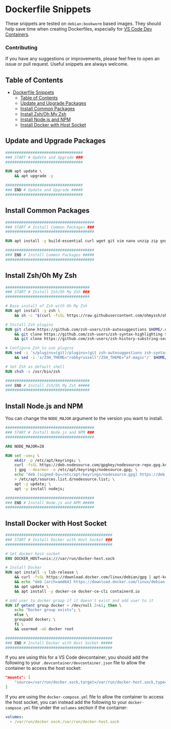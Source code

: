 # Dockerfile Snippets

These snippets are tested on `debian:bookworm` based images.
They should help save time when creating Dockerfiles, especially for [VS Code Dev Containers](https://code.visualstudio.com/docs/devcontainers/containers).

### Contributing

If you have any suggestions or improvements, please feel free to open an issue or pull request.
Useful snippets are always welcome.

## Table of Contents

- [Dockerfile Snippets](#dockerfile-snippets)
  - [Table of Contents](#table-of-contents)
  - [Update and Upgrade Packages](#update-and-upgrade-packages)
  - [Install Common Packages](#install-common-packages)
  - [Install Zsh/Oh My Zsh](#install-zshoh-my-zsh)
  - [Install Node.js and NPM](#install-nodejs-and-npm)
  - [Install Docker with Host Socket](#install-docker-with-host-socket)

## Update and Upgrade Packages

```Dockerfile
##################################
### START # Update and Upgrade ###
##################################

RUN apt update \
    && apt upgrade -y

##################################
### END # Update and Upgrade #####
##################################
```

## Install Common Packages

```Dockerfile
#######################################
### START # Install Common Packages ###
#######################################

RUN apt install -y build-essential curl wget git vim nano unzip zip gnupg2 apt-transport-https ca-certificates lsb-release software-properties-common

#######################################
### END # Install Common Packages #####
#######################################
```

## Install Zsh/Oh My Zsh

```Dockerfile
#####################################
### START # Install Zsh/Oh My Zsh ###
#####################################

# Base install of Zsh with Oh My Zsh
RUN apt install -y zsh \
    && sh -c "$(curl -fsSL https://raw.githubusercontent.com/ohmyzsh/ohmyzsh/master/tools/install.sh)" --unattended

# Install Zsh plugins
RUN git clone https://github.com/zsh-users/zsh-autosuggestions $HOME/.oh-my-zsh/custom/plugins/zsh-autosuggestions \
    && git clone https://github.com/zsh-users/zsh-syntax-highlighting $HOME/.oh-my-zsh/custom/plugins/zsh-syntax-highlighting \
    && git clone https://github.com/zsh-users/zsh-history-substring-search $HOME/.oh-my-zsh/custom/plugins/zsh-history-substring-search

# Configure Zsh to use plugins
RUN sed -i 's/plugins=(git)/plugins=(git zsh-autosuggestions zsh-syntax-highlighting zsh-history-substring-search history aliases sudo themes docker nmap kubectl)/' $HOME/.zshrc \
    && sed -i 's/ZSH_THEME="robbyrussell"/ZSH_THEME="af-magic"/' $HOME/.zshrc

# Set Zsh as default shell
RUN chsh -s /usr/bin/zsh

#####################################
### END # Install Zsh/Oh My Zsh #####
#####################################
```

## Install Node.js and NPM

You can change the `NODE_MAJOR` argument to the version you want to install.

```Dockerfile
#######################################
### START # Install Node.js and NPM ###
#######################################

ARG NODE_MAJOR=20

RUN set -uex; \
    mkdir -p /etc/apt/keyrings; \
    curl -fsSL https://deb.nodesource.com/gpgkey/nodesource-repo.gpg.key \
    | gpg --dearmor -o /etc/apt/keyrings/nodesource.gpg; \
    echo "deb [signed-by=/etc/apt/keyrings/nodesource.gpg] https://deb.nodesource.com/node_${NODE_MAJOR}.x nodistro main" \
    > /etc/apt/sources.list.d/nodesource.list; \
    apt -y update; \
    apt -y install nodejs;

#######################################
### END # Install Node.js and NPM #####
#######################################
```

## Install Docker with Host Socket

```Dockerfile
###############################################
### START # Install Docker with Host Socket ###
###############################################

# Set docker host socket
ENV DOCKER_HOST=unix:///var/run/docker-host.sock

# Install Docker
RUN apt install -y lsb-release \
    && curl -fsSL https://download.docker.com/linux/debian/gpg | apt-key add - \
    && echo "deb [arch=amd64] https://download.docker.com/linux/debian $(lsb_release -cs) stable" | tee /etc/apt/sources.list.d/docker.list > /dev/null \
    && apt update \
    && apt install -y docker-ce docker-ce-cli containerd.io

# Add user to docker group if it doesn't exist and add user to it
RUN if getent group docker > /dev/null 2>&1; then \
    echo "Docker group exists"; \
    else \
    groupadd docker; \
    fi \
    && usermod -aG docker root

###############################################
### END # Install Docker with Host Socket #####
###############################################
```

If you are using this for a VS Code devcontainer, you should add the following to your `.devcontainer/devcontainer.json` file to allow the container to access the host socket:

```json
"mounts": [
    "source=/var/run/docker.sock,target=/var/run/docker-host.sock,type=bind"
]
```

If you are using the `docker-compose.yml` file to allow the container to access the host socket, you can instead add the following to your `docker-compose.yml` file under the `volumes` section if the container:

```yaml
volumes:
  - /var/run/docker.sock:/var/run/docker-host.sock
```